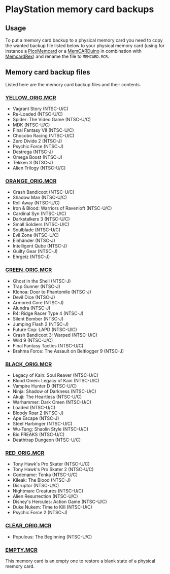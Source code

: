 # PlayStation memory card backups

## Usage
To put a memory card backup to a physical memory card you need to copy the wanted backup file listed below to your physical memory card (using for instance a [PicoMemcard](https://github.com/dangiu/PicoMemcard) or a [MemCARDuino](https://github.com/ShendoXT/memcarduino) in combination with [MemcardRex](https://github.com/ShendoXT/memcardrex)) and rename the file to `MEMCARD.MCR`.

## Memory card backup files
Listed here are the memory card backup files and their contents.

### [YELLOW_ORIG.MCR](YELLOW_ORIG.MCR)
- Vagrant Story (NTSC-U/C)
- Re-Loaded (NTSC-U/C)
- Spider: The Video Game (NTSC-U/C)
- MDK (NTSC-U/C)
- Final Fantasy VII (NTSC-U/C)
- Chocobo Racing (NTSC-U/C)
- Zero Divide 2 (NTSC-J)
- Psychic Force (NTSC-J)
- Destrega (NTSC-J)
- Omega Boost (NTSC-J)
- Tekken 3 (NTSC-J)
- Alien Trilogy (NTSC-U/C)

### [ORANGE_ORIG.MCR](ORANGE_ORIG.MCR)
- Crash Bandicoot (NTSC-U/C)
- Shadow Man (NTSC-U/C)
- Roll Away (NTSC-U/C)
- Iron & Blood: Warriors of Ravenloft (NTSC-U/C)
- Cardinal Syn (NTSC-U/C)
- Darkstalkers 3 (NTSC-U/C)
- Small Soldiers (NTSC-U/C)
- Soulblade (NTSC-U/C)
- Evil Zone (NTSC-U/C)
- Einhänder (NTSC-J)
- Intelligent Qube (NTSC-J)
- Guilty Gear (NTSC-J)
- Ehrgeiz (NTSC-J)

### [GREEN_ORIG.MCR](GREEN_ORIG.MCR)
- Ghost in the Shell (NTSC-J)
- Trap Gunner (NTSC-J)
- Klonoa: Door to Phantomile (NTSC-J)
- Devil Dice (NTSC-J)
- Armored Core (NTSC-J)
- Alundra (NTSC-J)
- R4: Ridge Racer Type 4 (NTSC-J)
- Silent Bomber (NTSC-J)
- Jumping Flash 2 (NTSC-J)
- Future Cop: LAPD (NTSC-U/C)
- Crash Bandicoot 3: Warped (NTSC-U/C)
- Wild 9 (NTSC-U/C)
- Final Fantasy Tactics (NTSC-U/C)
- Brahma Force: The Assault on Beltlogger 9 (NTSC-J)

### [BLACK_ORIG.MCR](BLACK_ORIG.MCR)
- Legacy of Kain: Soul Reaver (NTSC-U/C)
- Blood Omen: Legacy of Kain (NTSC-U/C)
- Vampire Hunter D (NTSC-U/C)
- Ninja: Shadow of Darkness (NTSC-U/C)
- Akuji: The Heartless (NTSC-U/C)
- Warhammer: Dark Omen (NTSC-U/C)
- Loaded (NTSC-U/C)
- Bloody Roar 2 (NTSC-J)
- Ape Escape (NTSC-J)
- Steel Harbinger (NTSC-U/C)
- Wu-Tang: Shaolin Style (NTSC-U/C)
- Bio FREAKS (NTSC-U/C)
- Deathtrap Dungeon (NTSC-U/C)

### [RED_ORIG.MCR](RED_ORIG.MCR)
- Tony Hawk's Pro Skater (NTSC-U/C)
- Tony Hawk's Pro Skater 2 (NTSC-U/C)
- Codename: Tenka (NTSC-U/C)
- Kileak: The Blood (NTSC-J)
- Disruptor (NTSC-U/C)
- Nightmare Creatures (NTSC-U/C)
- Alien Resurrection (NTSC-U/C)
- Disney's Hercules: Action Game (NTSC-U/C)
- Duke Nukem: Time to Kill (NTSC-U/C)
- Psychic Force 2 (NTSC-J)

### [CLEAR_ORIG.MCR](CLEAR_ORIG.MCR)
- Populous: The Beginning (NTSC-U/C)

### [EMPTY.MCR](EMPTY.MCR)
This memory card is an empty one to restore a blank state of a physical memory card.